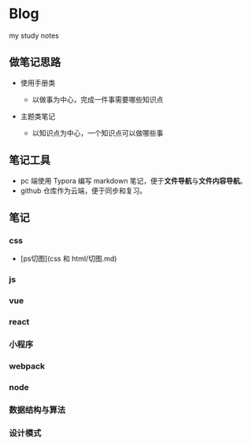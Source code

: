 # Blog
my study notes

## 做笔记思路

- 使用手册类

  - 以做事为中心，完成一件事需要哪些知识点

- 主题类笔记

  - 以知识点为中心，一个知识点可以做哪些事

## 笔记工具

- pc 端使用 Typora 编写 markdown 笔记，便于**文件导航**与**文件内容导航**。
- github 仓库作为云端，便于同步和复习。

## 笔记

### css

- [ps切图](css 和 html/切图.md)

### js

### vue

### react

### 小程序

### webpack

### node

### 数据结构与算法

### 设计模式



